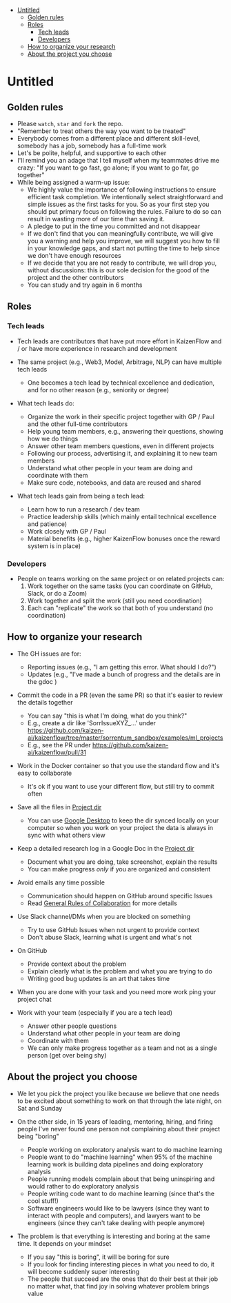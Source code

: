 

<!-- toc -->

- [Untitled](#untitled)
  * [Golden rules](#golden-rules)
  * [Roles](#roles)
    + [Tech leads](#tech-leads)
    + [Developers](#developers)
  * [How to organize your research](#how-to-organize-your-research)
  * [About the project you choose](#about-the-project-you-choose)

<!-- tocstop -->

# Untitled

## Golden rules

- Please `watch`, `star` and `fork` the repo.
- "Remember to treat others the way you want to be treated"
- Everybody comes from a different place and different skill-level, somebody has
  a job, somebody has a full-time work
- Let's be polite, helpful, and supportive to each other
- I'll remind you an adage that I tell myself when my teammates drive me crazy:
  "If you want to go fast, go alone; if you want to go far, go together"
- While being assigned a warm-up issue:
  - We highly value the importance of following instructions to ensure efficient
    task completion. We intentionally select straightforward and simple issues
    as the first tasks for you. So as your first step you should put primary
    focus on following the rules. Failure to do so can result in wasting more of
    our time than saving it.
  - A pledge to put in the time you committed and not disappear
  - If we don't find that you can meaningfully contribute, we will give you a
    warning and help you improve, we will suggest you how to fill in your
    knowledge gaps, and start not putting the time to help since we don't have
    enough resources
  - If we decide that you are not ready to contribute, we will drop you, without
    discussions: this is our sole decision for the good of the project and the
    other contributors
  - You can study and try again in 6 months

## Roles

### Tech leads

- Tech leads are contributors that have put more effort in KaizenFlow and / or
  have more experience in research and development

- The same project (e.g., Web3, Model, Arbitrage, NLP) can have multiple tech
  leads
  - One becomes a tech lead by technical excellence and dedication, and for no
    other reason (e.g., seniority or degree)

- What tech leads do:
  - Organize the work in their specific project together with GP / Paul and the
    other full-time contributors
  - Help young team members, e.g., answering their questions, showing how we do
    things
  - Answer other team members questions, even in different projects
  - Following our process, advertising it, and explaining it to new team members
  - Understand what other people in your team are doing and coordinate with them
  - Make sure code, notebooks, and data are reused and shared

- What tech leads gain from being a tech lead:
  - Learn how to run a research / dev team
  - Practice leadership skills (which mainly entail technical excellence and
    patience)
  - Work closely with GP / Paul
  - Material benefits (e.g., higher KaizenFlow bonuses once the reward system is
    in place)

### Developers

- People on teams working on the same project or on related projects can:
  1. Work together on the same tasks (you can coordinate on GitHub, Slack, or
     do a Zoom)
  2. Work together and split the work (still you need coordination)
  3. Each can "replicate" the work so that both of you understand (no
     coordination)

## How to organize your research

- The GH issues are for:
  - Reporting issues (e.g., "I am getting this error. What should I do?")
  - Updates (e.g., "I've made a bunch of progress and the details are in the
    gdoc <link>)

- Commit the code in a PR (even the same PR) so that it's easier to review the
  details together
  - You can say "this is what I'm doing, what do you think?"
  - E.g., create a dir like 'SorrIssueXYZ\_...' under
    https://github.com/kaizen-ai/kaizenflow/tree/master/sorrentum_sandbox/examples/ml_projects
  - E.g., see the PR under https://github.com/kaizen-ai/kaizenflow/pull/31

- Work in the Docker container so that you use the standard flow and it's easy
  to collaborate
  - It's ok if you want to use your different flow, but still try to commit
    often

- Save all the files in
  [Project dir](https://drive.google.com/drive/u/0/folders/1eKj6u_cbQM0ZLZ4wRJ6xPM1oqIKwusUo)
  - You can use [Google Desktop](https://www.google.com/drive/download/) to keep
    the dir synced locally on your computer so when you work on your project the
    data is always in sync with what others view

- Keep a detailed research log in a Google Doc in the
  [Project dir](https://drive.google.com/drive/u/0/folders/1eKj6u_cbQM0ZLZ4wRJ6xPM1oqIKwusUo)
  - Document what you are doing, take screenshot, explain the results
  - You can make progress _only_ if you are organized and consistent

- Avoid emails any time possible
  - Communication should happen on GitHub around specific Issues
  - Read
    [General Rules of Collaboration](/docs/work_organization/all.team_collaboration.how_to_guide.md)
    for more details

- Use Slack channel/DMs when you are blocked on something
  - Try to use GitHub Issues when not urgent to provide context
  - Don't abuse Slack, learning what is urgent and what's not

- On GitHub
  - Provide context about the problem
  - Explain clearly what is the problem and what you are trying to do
  - Writing good bug updates is an art that takes time

- When you are done with your task and you need more work ping your project chat

- Work with your team (especially if you are a tech lead)
  - Answer other people questions
  - Understand what other people in your team are doing
  - Coordinate with them
  - We can only make progress together as a team and not as a single person (get
    over being shy)

## About the project you choose

- We let you pick the project you like because we believe that one needs to be
  excited about something to work on that through the late night, on Sat and
  Sunday
- On the other side, in 15 years of leading, mentoring, hiring, and firing
  people I've never found one person not complaining about their project being
  "boring"
  - People working on exploratory analysis want to do machine learning
  - People want to do "machine learning" when 95% of the machine learning work
    is building data pipelines and doing exploratory analysis
  - People running models complain about that being uninspiring and would rather
    to do exploratory analysis
  - People writing code want to do machine learning (since that's the cool
    stuff!)
  - Software engineers would like to be lawyers (since they want to interact
    with people and computers), and lawyers want to be engineers (since they
    can't take dealing with people anymore)

- The problem is that everything is interesting and boring at the same time. It
  depends on your mindset
  - If you say "this is boring", it will be boring for sure
  - If you look for finding interesting pieces in what you need to do, it will
    become suddenly super interesting
  - The people that succeed are the ones that do their best at their job no
    matter what, that find joy in solving whatever problem brings value
